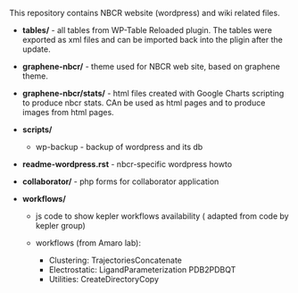 This repository contains NBCR website (wordpress) and wiki
related  files.


* **tables/** - all tables from WP-Table Reloaded plugin. 
The tables were exported as xml files and can be imported back into the pligin
after the update. 

* **graphene-nbcr/** - theme used for NBCR web site, based on graphene theme. 
  
* **graphene-nbcr/stats/** -  html files created with Google Charts scripting
to produce nbcr stats. CAn be used as html pages and to produce images from html pages. 

* **scripts/** 
  - wp-backup - backup of wordpress and its db

* **readme-wordpress.rst** -  nbcr-specific wordpress howto

* **collaborator/** - php forms for collaborator application

* **workflows/** 
  - js code to show kepler workflows availability ( adapted from code by kepler group)
  - workflows (from Amaro lab):

    * Clustering: TrajectoriesConcatenate
    * Electrostatic: LigandParameterization  PDB2PDBQT
    * Utilities: CreateDirectoryCopy
 
